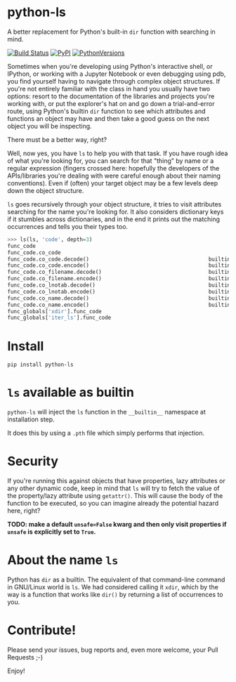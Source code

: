 # python-ls
A better replacement for Python's built-in `dir` function with searching in mind.

[![Build Status](https://travis-ci.org/gabrielcnr/python-ls.svg?branch=master)](https://travis-ci.org/gabrielcnr/python-ls)
[![PyPI](https://img.shields.io/pypi/v/python-ls.svg)](https://pypi.python.org/pypi/python-ls)
[![PythonVersions](https://img.shields.io/pypi/pyversions/python-ls.svg)](https://pypi.python.org/pypi/python-ls)


Sometimes when you're developing using Python's interactive shell, or IPython, or working with a Jupyter Notebook or even debugging using pdb, you find yourself having to navigate through complex object structures. If you're not entirely familiar with the class in hand you usually have two options: resort to the documentation of the libraries and projects you're working with, or put the explorer's hat on and go down a trial-and-error route, using Python's builtin `dir` function to see which attributes and functions an object may have and then take a good guess on the next object you will be inspecting.

There must be a better way, right?

Well, now yes, you have `ls` to help you with that task. If you have rough idea of what you're looking for, you can search for that "thing" by name or a regular expression (fingers crossed here: hopefully the developers of the APIs/libraries you're dealing with were careful enough about their naming conventions). Even if (often) your target object may be a few levels deep down the object structure.

`ls` goes recursively through your object structure, it tries to visit attributes searching for the name you're looking for. It also considers dictionary keys if it stumbles across dictionaries, and in the end it prints out the matching occurrences and tells you their types too.

```python
>>> ls(ls, 'code', depth=3)
func_code                                                                             code
func_code.co_code                                                                      str    200
func_code.co_code.decode()                                      builtin_function_or_method
func_code.co_code.encode()                                      builtin_function_or_method
func_code.co_filename.decode()                                  builtin_function_or_method
func_code.co_filename.encode()                                  builtin_function_or_method
func_code.co_lnotab.decode()                                    builtin_function_or_method
func_code.co_lnotab.encode()                                    builtin_function_or_method
func_code.co_name.decode()                                      builtin_function_or_method
func_code.co_name.encode()                                      builtin_function_or_method
func_globals['xdir'].func_code                                                        code
func_globals['iter_ls'].func_code                                                     code
```

# Install

`pip install python-ls`

# `ls` available as builtin

`python-ls` will inject the `ls` function in the `__builtin__` namespace at installation step.

It does this by using a `.pth` file which simply performs that injection.

# Security

If you're running this against objects that have properties, lazy attributes or any other dynamic code, keep in mind that `ls` will try to fetch the value of the property/lazy attribute using `getattr()`. This will cause the body of the function to be executed, so you can imagine already the potential hazard here, right?

**TODO: make a default `unsafe=False` kwarg and then only visit properties if `unsafe` is explicitly set to `True`.**

# About the name `ls`

Python has `dir` as a builtin. The equivalent of that command-line command in GNU/Linux world is `ls`. We had considered calling it `xdir`, which by the way is a function that works like `dir()` by returning a list of occurrences to you.

# Contribute!

Please send your issues, bug reports and, even more welcome, your Pull Requests ;-)

Enjoy!
